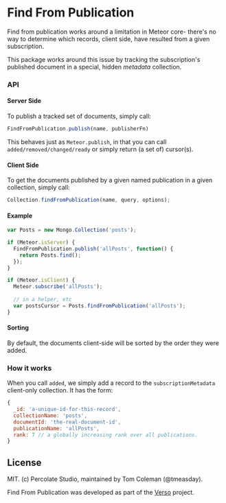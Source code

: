 # Find From Publication

Find from publication works around a limitation in Meteor core- there's no way to determine which records, client side, have resulted from a given subscription.

This package works around this issue by tracking the subscription's published document in a special, hidden _metadata_ collection.

### API

#### Server Side
To publish a tracked set of documents, simply call:

``` js
FindFromPublication.publish(name, publisherFn)
```

This behaves just as `Meteor.publish`, in that you can call `added/removed/changed/ready` or simply return (a set of) cursor(s).

#### Client Side
To get the documents published by a given named publication in a given collection, simply call:

``` js
Collection.findFromPublication(name, query, options);
```

#### Example

``` js
var Posts = new Mongo.Collection('posts');

if (Meteor.isServer) {
  FindFromPublication.publish('allPosts', function() {
    return Posts.find();
  });
} 

if (Meteor.isClient) {
  Meteor.subscribe('allPosts');
  
  // in a helper, etc
  var postsCursor = Posts.findFromPublication('allPosts');
}
```


#### Sorting

By default, the documents client-side will be sorted by the order they were added.

### How it works

When you call `added`, we simply add a record to the `subscriptionMetadata` client-only collection. It has the form:

``` js
{
  _id: 'a-unique-id-for-this-record',
  collectionName: 'posts',
  documentId: 'the-real-document-id',
  publicationName: 'allPosts',
  rank: 7 // a globally increasing rank over all publications.
}
```

## License 

MIT. (c) Percolate Studio, maintained by Tom Coleman (@tmeasday).

Find From Publication was developed as part of the [Verso](versoapp.com) project.
